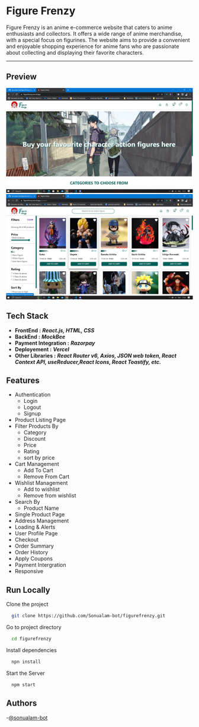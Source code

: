 # Figure Frenzy

Figure Frenzy is an anime e-commerce website that caters to anime enthusiasts and collectors. It offers a wide range of anime merchandise, with a special focus on figurines. The website aims to provide a convenient and enjoyable shopping experience for anime fans who are passionate about collecting and displaying their favorite characters.

---

## Preview
![Homepage](assets/homepage.png)
![ProductPage](assets/productpage.png)


## Tech Stack

- **FrontEnd :** ***React.js, HTML, CSS***
- **BackEnd :**  ***MockBee***
- **Payment Integration :** ***Razorpay***
- **Deployement :** ***Vercel***
- **Other Libraries :** ***React Router v6, Axios, JSON web token, React Context API, useReducer,React Icons, React Toastify, etc.***



## Features

- Authentication
  - Login
  - Logout
  - Signup
- Product Listing Page
- Filter Products By
  - Category
  - Discount
  - Price
  - Rating
  - sort by price
- Cart Management
   - Add To Cart
   - Remove From Cart 
- Wishlist Management
   - Add to wishlist
   - Remove from wishlist
- Search By 
    - Product Name
- Single Product Page
- Address Management
- Loading & Alerts
- User Profile Page
- Checkout
- Order Summary
- Order History
- Apply Coupons
- Payment Intergration
- Responsive


## Run Locally

Clone the project

```bash
  git clone https://github.com/Sonualam-bot/figurefrenzy.git
```

Go to project directory

```bash
  cd figurefrenzy
```

Install dependencies
```bash
  npn install
```

Start the Server
```bash
  npm start
```

## Authors

-[@sonualam-bot](https://www.github.com/sonualam-bot)
